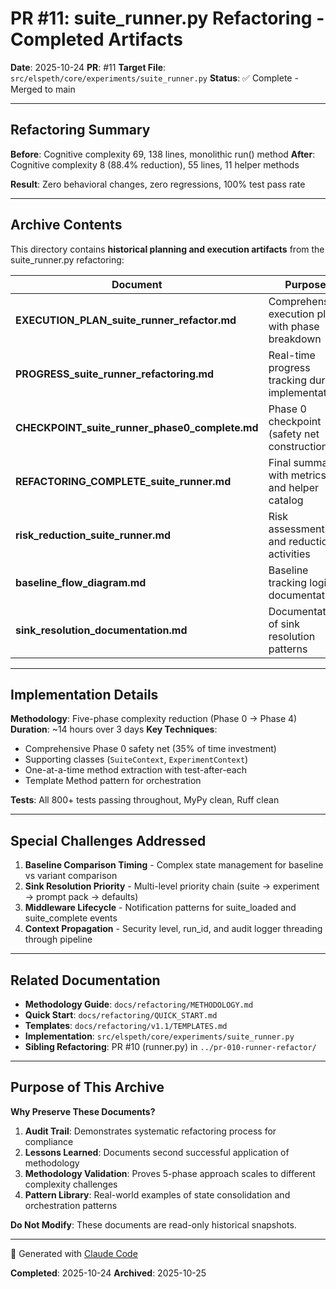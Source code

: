 # PR #11: suite_runner.py Refactoring - Completed Artifacts

**Date**: 2025-10-24
**PR**: #11
**Target File**: `src/elspeth/core/experiments/suite_runner.py`
**Status**: ✅ Complete - Merged to main

---

## Refactoring Summary

**Before**: Cognitive complexity 69, 138 lines, monolithic run() method
**After**: Cognitive complexity 8 (88.4% reduction), 55 lines, 11 helper methods

**Result**: Zero behavioral changes, zero regressions, 100% test pass rate

---

## Archive Contents

This directory contains **historical planning and execution artifacts** from the suite_runner.py refactoring:

| Document | Purpose |
|----------|---------|
| **EXECUTION_PLAN_suite_runner_refactor.md** | Comprehensive execution plan with phase breakdown |
| **PROGRESS_suite_runner_refactoring.md** | Real-time progress tracking during implementation |
| **CHECKPOINT_suite_runner_phase0_complete.md** | Phase 0 checkpoint (safety net construction) |
| **REFACTORING_COMPLETE_suite_runner.md** | Final summary with metrics and helper catalog |
| **risk_reduction_suite_runner.md** | Risk assessment and reduction activities |
| **baseline_flow_diagram.md** | Baseline tracking logic documentation |
| **sink_resolution_documentation.md** | Documentation of sink resolution patterns |

---

## Implementation Details

**Methodology**: Five-phase complexity reduction (Phase 0 → Phase 4)
**Duration**: ~14 hours over 3 days
**Key Techniques**:
- Comprehensive Phase 0 safety net (35% of time investment)
- Supporting classes (`SuiteContext`, `ExperimentContext`)
- One-at-a-time method extraction with test-after-each
- Template Method pattern for orchestration

**Tests**: All 800+ tests passing throughout, MyPy clean, Ruff clean

---

## Special Challenges Addressed

1. **Baseline Comparison Timing** - Complex state management for baseline vs variant comparison
2. **Sink Resolution Priority** - Multi-level priority chain (suite → experiment → prompt pack → defaults)
3. **Middleware Lifecycle** - Notification patterns for suite_loaded and suite_complete events
4. **Context Propagation** - Security level, run_id, and audit logger threading through pipeline

---

## Related Documentation

- **Methodology Guide**: `docs/refactoring/METHODOLOGY.md`
- **Quick Start**: `docs/refactoring/QUICK_START.md`
- **Templates**: `docs/refactoring/v1.1/TEMPLATES.md`
- **Implementation**: `src/elspeth/core/experiments/suite_runner.py`
- **Sibling Refactoring**: PR #10 (runner.py) in `../pr-010-runner-refactor/`

---

## Purpose of This Archive

**Why Preserve These Documents?**

1. **Audit Trail**: Demonstrates systematic refactoring process for compliance
2. **Lessons Learned**: Documents second successful application of methodology
3. **Methodology Validation**: Proves 5-phase approach scales to different complexity challenges
4. **Pattern Library**: Real-world examples of state consolidation and orchestration patterns

**Do Not Modify**: These documents are read-only historical snapshots.

---

🤖 Generated with [Claude Code](https://claude.com/claude-code)

**Completed**: 2025-10-24
**Archived**: 2025-10-25
